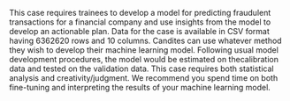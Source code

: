 This case requires trainees to develop a model for predicting fraudulent transactions for a financial company and use insights from the model to develop an actionable plan. Data for the case is available in CSV format having 6362620 rows and 10 columns.
Candites can use whatever method they wish to develop their machine learning model. Following usual model development procedures, the model would be estimated on thecalibration data and tested on the validation data. This case requires both statistical analysis and  creativity/judgment. We recommend you spend time on both fine-tuning and interpreting the
results of your machine learning model.
